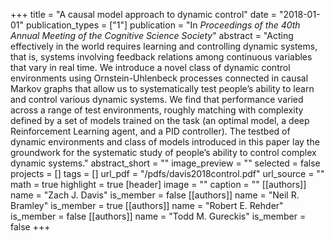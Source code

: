 +++
title = "A causal model approach to dynamic control"
date = "2018-01-01"
publication_types = ["1"]
publication = "In _Proceedings of the 40th Annual Meeting of the Cognitive Science Society_"
abstract = "Acting effectively in the world requires learning and controlling dynamic systems, that is, systems involving feedback relations among continuous variables that vary in real time. We introduce a novel class of dynamic control environments using Ornstein-Uhlenbeck processes connected in causal Markov graphs that allow us to systematically test people’s ability to learn and control various dynamic systems. We find that performance varied across a range of test environments, roughly matching with complexity defined by a set of models trained on the task (an optimal model, a deep Reinforcement Learning agent, and a PID controller). The testbed of dynamic environments and class of models introduced in this paper lay the groundwork for the systematic study of people’s ability to control complex dynamic systems."
abstract_short = ""
image_preview = ""
selected = false
projects = []
tags = []
url_pdf = "/pdfs/davis2018control.pdf"
url_source = ""
math = true
highlight = true
[header]
image = ""
caption = ""
[[authors]]
	name = "Zach J. Davis"
	is_member = false
[[authors]]
	name = "Neil R. Bramley"
	is_member = true
[[authors]]
	name = "Robert E. Rehder"
	is_member = false
[[authors]]
	name = "Todd M. Gureckis"
	is_member = false
+++
